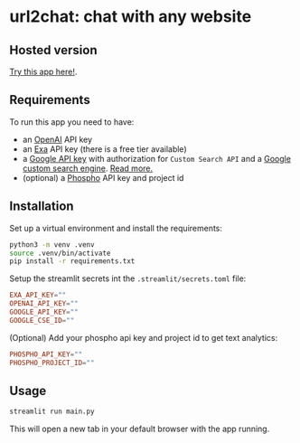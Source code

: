 # url2chat: chat with any website

## Hosted version

[Try this app here!](https://url2chat.streamlit.app).

## Requirements

To run this app you need to have:

- an [OpenAI](https://platform.openai.com/api-keys) API key
- an [Exa](https://exa.ai) API key (there is a free tier available)
- a [Google API key](https://cloud.google.com/docs/authentication/api-keys) with authorization for `Custom Search API` and a [Google custom search engine](http://www.google.com/cse/). [Read more.](https://stackoverflow.com/questions/37083058/%20programmatically-searching-google-in-python-using-custom-search)
- (optional) a [Phospho](https://phospho.ai) API key and project id

## Installation

Set up a virtual environment and install the requirements:

```bash
python3 -m venv .venv
source .venv/bin/activate
pip install -r requirements.txt
```

Setup the streamlit secrets int the `.streamlit/secrets.toml` file:

```toml
EXA_API_KEY=""
OPENAI_API_KEY=""
GOOGLE_API_KEY=""
GOOGLE_CSE_ID=""
```

(Optional) Add your phospho api key and project id to get text analytics:

```toml
PHOSPHO_API_KEY=""
PHOSPHO_PROJECT_ID=""
```

## Usage

```bash
streamlit run main.py
```

This will open a new tab in your default browser with the app running.



